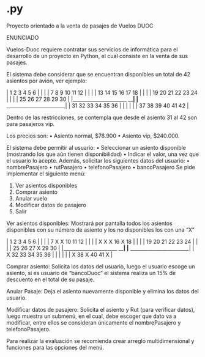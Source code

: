 # .py
Proyecto orientado a la venta de pasajes de Vuelos DUOC

ENUNCIADO 

Vuelos-Duoc requiere contratar sus servicios de informática para el desarrollo de un proyecto en Python, el cual consiste en la venta de sus pasajes.

El sistema debe considerar que se encuentran disponibles un total de 42 asientos por avión, ver ejemplo:

|	1	2	3		4	5	6	|
|								|
|	7	8	9		10	11	12	|
|								|
|	13	14	15		16	17	18	|
|								|
|	19	20	21		22	23	24	|
|								|
|	25	26	27		28	29	30	|
|______________________                      ________________________|
|______________________                      ________________________|
|	31	32	33		34	35	36	|
|								|
|								|
|	37	38	39		40	41	42	|

Dentro de las restricciones, se contempla que desde el asiento 31 al 42 son para pasajeros vip.

Los precios son:
•	Asiento normal, $78.900
•	Asiento vip, $240.000.

El sistema debe permitir al usuario:
•	Seleccionar un asiento disponible (mostrando los que aún tienen disponibilidad)
•	Indicar el valor, una vez que el usuario lo acepte.
Además, solicitar los siguientes datos del usuario:
•	nombrePasajero
•	rutPasajero
•	telefonoPasajero
•	bancoPasajero
Se pide implementar el siguiente menú:

1.	Ver asientos disponibles
2.	Comprar asiento
3.	Anular vuelo
4.	Modificar datos de pasajero
5.	Salir

Ver asientos disponibles: Mostrará por pantalla todos los asientos disponibles con su número de asiento y los no disponibles los con una “X”

|	1	2	3		4	5	6	|
|								|
|	7	X	X		10	11	12	|
|								|
|	X	X	X		16	X	18	|
|								|
|	19	20	21		22	23	24	|
|								|
|	25	26	27		X	29	30	|
|______________________                      ________________________|
|______________________                      ________________________|
|	X	32	33		34	35	36	|
|								|
|								|
|	X	38	X		40	41	X	|

Comprar asiento: Solicita los datos del usuario, luego el usuario escoge un asiento, si es usuario de “bancoDuoc” el sistema realiza un 15% de descuento en el total de su pasaje.

Anular Pasaje: Deja el asiento nuevamente disponible y elimina los datos del usuario.

Modificar datos de pasajero: Solicita el asiento y Rut (para verificar datos), luego muestra un submenú, en el cual, debe escoger que dato va a modificar, entre ellos se consideran únicamente el nombrePasajero y telefonoPasajero.

Para realizar la evaluación se recomienda crear arreglo multidimensional y funciones para las opciones del menú.

